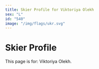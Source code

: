 ```yaml
---
title: Skier Profile for Viktoriya Olekh
sex: "L"
id: "540"
image: "/img/flags/ukr.svg" 
---
```


# Skier Profile

This page is for: Viktoriya Olekh.
    